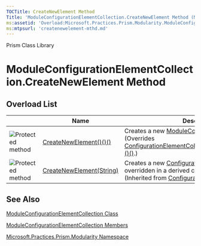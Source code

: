 ```yaml
---
TOCTitle: CreateNewElement Method
Title: 'ModuleConfigurationElementCollection.CreateNewElement Method (Microsoft.Practices.Prism.Modularity)'
ms:assetid: 'Overload:Microsoft.Practices.Prism.Modularity.ModuleConfigurationElementCollection.CreateNewElement'
ms:mtpsurl: 'createnewelement-mthd.md'
---
```


Prism Class Library

ModuleConfigurationElementCollection.CreateNewElement Method
================================================================

Overload List
-------------

<span id="overloadMembersTableToggle"></span>
<table>

<thead>
<tr class="header">
<th> </th>
<th>Name</th>
<th>Description</th>
</tr>
</thead>
<tbody>
<tr class="odd">
<td><img src="https://msdn.microsoft.com/en-us/Gg419091.protmethod(en-us,PandP.50).gif" title="Protected method" /></td>
<td><a href="https://msdn.microsoft.com/library/microsoft.practices.prism.modularity.moduleconfigurationelementcollection.createnewelement">CreateNewElement()()()</a></td>
<td><div class="summary">
Creates a new <a href="https://msdn.microsoft.com/library/microsoft.practices.prism.modularity.moduleconfigurationelement">ModuleConfigurationElement</a>.
</div>
(Overrides <a href="http://msdn.microsoft.com/en-us/library/ak7z48w8">ConfigurationElementCollection.CreateNewElement()()()</a>.)</td>
</tr>
<tr class="even">
<td><img src="https://msdn.microsoft.com/en-us/Gg419091.protmethod(en-us,PandP.50).gif" title="Protected method" /></td>
<td><a href="http://msdn.microsoft.com/en-us/library/ky49faah">CreateNewElement(String)</a></td>
<td><div class="summary">
Creates a new <a href="http://msdn.microsoft.com/en-us/library/kyx77cz3">ConfigurationElement</a> when overridden in a derived class.
</div>
(Inherited from <a href="http://msdn.microsoft.com/en-us/library/a35we8et">ConfigurationElementCollection</a>.)</td>
</tr>
</tbody>
</table>

See Also
--------


[ModuleConfigurationElementCollection Class](https://msdn.microsoft.com/library/microsoft.practices.prism.modularity.moduleconfigurationelementcollection)

[ModuleConfigurationElementCollection Members](https://msdn.microsoft.com/allmembers.t:microsoft.practices.prism.modularity.moduleconfigurationelementcollection)

[Microsoft.Practices.Prism.Modularity Namespace](https://msdn.microsoft.com/library/microsoft.practices.prism.modularity)
